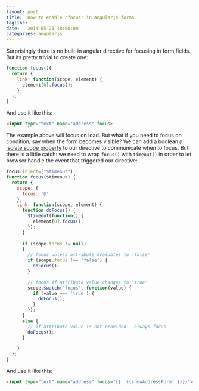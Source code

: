 ```yaml
---
layout: post
title:  How to enable 'focus' in Angularjs forms
tagline:  
date:   2014-05-21 10:00:00
categories: angularjs
---
```


Surprisingly there is no built-in angular directive for focusing in form fields.
But its pretty trivial to create one:

```js
function focus(){
  return {
    link: function(scope, element) {
      element[0].focus();
    }
  };
}
```

And use it like this:

```html
<input type="text" name="address" focus>
```

The example above will focus on load. But what if you need to focus on condition, say when the form becomes visible?
We can add a boolean `@` [isolate scope property](/2014/05/14/Anguar-directives-isolate-scope) to our directive to communicate when to focus. But there is a little catch: we need to wrap `focus()` with `timeout()` in order to let browser handle the event that triggered our directive:

```js
focus.inject=["$timeout"];
function focus($timeout) {
  return {
    scope: {
      focus: '@'
    },
    link: function(scope, element) {
      function doFocus() {
        $timeout(function() {
          element[0].focus();
        });
      }
      
      if (scope.focus != null)
      {
        // focus unless attribute evaluates to 'false'
        if (scope.focus !== 'false') {
          doFocus();
        }

        // focus if attribute value changes to 'true'
        scope.$watch('focus', function(value) {
          if (value === 'true') {
            doFocus();
          }
        });
      }
      else {
        // if attribute value is not provided - always focus
        doFocus();
      }

    }
  };
}
```

And use it like this:

```html
<input type="text" name="address" focus="{{ '{{showAddressForm' }}}}">
```
